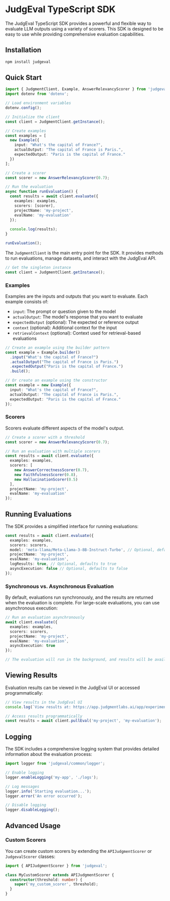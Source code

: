 # JudgEval TypeScript SDK

The JudgEval TypeScript SDK provides a powerful and flexible way to evaluate LLM outputs using a variety of scorers. This SDK is designed to be easy to use while providing comprehensive evaluation capabilities.

## Installation

```bash
npm install judgeval
```

## Quick Start

```typescript
import { JudgmentClient, Example, AnswerRelevancyScorer } from 'judgeval';
import dotenv from 'dotenv';

// Load environment variables
dotenv.config();

// Initialize the client
const client = JudgmentClient.getInstance();

// Create examples
const examples = [
  new Example({
    input: "What's the capital of France?",
    actualOutput: "The capital of France is Paris.",
    expectedOutput: "Paris is the capital of France."
  })
];

// Create a scorer
const scorer = new AnswerRelevancyScorer(0.7);

// Run the evaluation
async function runEvaluation() {
  const results = await client.evaluate({
    examples: examples,
    scorers: [scorer],
    projectName: 'my-project',
    evalName: 'my-evaluation'
  });
  
  console.log(results);
}

runEvaluation();
```


The `JudgmentClient` is the main entry point for the SDK. It provides methods to run evaluations, manage datasets, and interact with the JudgEval API.

```typescript
// Get the singleton instance
const client = JudgmentClient.getInstance();
```

### Examples

Examples are the inputs and outputs that you want to evaluate. Each example consists of:

- `input`: The prompt or question given to the model
- `actualOutput`: The model's response that you want to evaluate
- `expectedOutput` (optional): The expected or reference output
- `context` (optional): Additional context for the input
- `retrievalContext` (optional): Context used for retrieval-based evaluations

```typescript
// Create an example using the builder pattern
const example = Example.builder()
  .input("What's the capital of France?")
  .actualOutput("The capital of France is Paris.")
  .expectedOutput("Paris is the capital of France.")
  .build();

// Or create an example using the constructor
const example = new Example({
  input: "What's the capital of France?",
  actualOutput: "The capital of France is Paris.",
  expectedOutput: "Paris is the capital of France."
});
```

### Scorers

Scorers evaluate different aspects of the model's output. 

```typescript
// Create a scorer with a threshold
const scorer = new AnswerRelevancyScorer(0.7);

// Run an evaluation with multiple scorers
const results = await client.evaluate({
  examples: examples,
  scorers: [
    new AnswerCorrectnessScorer(0.7),
    new FaithfulnessScorer(0.8),
    new HallucinationScorer(0.5)
  ],
  projectName: 'my-project',
  evalName: 'my-evaluation'
});
```

## Running Evaluations

The SDK provides a simplified interface for running evaluations:

```typescript
const results = await client.evaluate({
  examples: examples,
  scorers: scorers,
  model: 'meta-llama/Meta-Llama-3-8B-Instruct-Turbo', // Optional, defaults to Meta-Llama-3
  projectName: 'my-project',
  evalName: 'my-evaluation',
  logResults: true, // Optional, defaults to true
  asyncExecution: false // Optional, defaults to false
});
```

### Synchronous vs. Asynchronous Evaluation

By default, evaluations run synchronously, and the results are returned when the evaluation is complete. For large-scale evaluations, you can use asynchronous execution:

```typescript
// Run an evaluation asynchronously
await client.evaluate({
  examples: examples,
  scorers: scorers,
  projectName: 'my-project',
  evalName: 'my-evaluation',
  asyncExecution: true
});

// The evaluation will run in the background, and results will be available in the JudgEval UI
```

## Viewing Results

Evaluation results can be viewed in the JudgEval UI or accessed programmatically:

```typescript
// View results in the JudgEval UI
console.log(`View results at: https://app.judgmentlabs.ai/app/experiment?project_name=my-project&eval_run_name=my-evaluation`);

// Access results programmatically
const results = await client.pullEval('my-project', 'my-evaluation');
```

## Logging

The SDK includes a comprehensive logging system that provides detailed information about the evaluation process:

```typescript
import logger from 'judgeval/common/logger';

// Enable logging
logger.enableLogging('my-app', './logs');

// Log messages
logger.info('Starting evaluation...');
logger.error('An error occurred');

// Disable logging
logger.disableLogging();
```

## Advanced Usage

### Custom Scorers

You can create custom scorers by extending the `APIJudgmentScorer` or `JudgevalScorer` classes:

```typescript
import { APIJudgmentScorer } from 'judgeval';

class MyCustomScorer extends APIJudgmentScorer {
  constructor(threshold: number) {
    super('my_custom_scorer', threshold);
  }
}
```